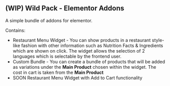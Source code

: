 ## (WIP) Wild Pack - Elementor Addons

A simple bundle of addons for elementor.

Contains:

* Restaurant Menu Widget - You can show products in a restaurant style-like fashion with other information such as Nutrition Facts & Ingredients which are shown on click. The widget allows the selection of 2 languages which is selectable by the frontend user.
* Custom Bundle - You can create a bundle of products that will be added as variations under the **Main Product** chosen within the widget. The cost in cart is taken from the **Main Product**
* SOON Restaurant Menu Widget with Add to Cart functionality
